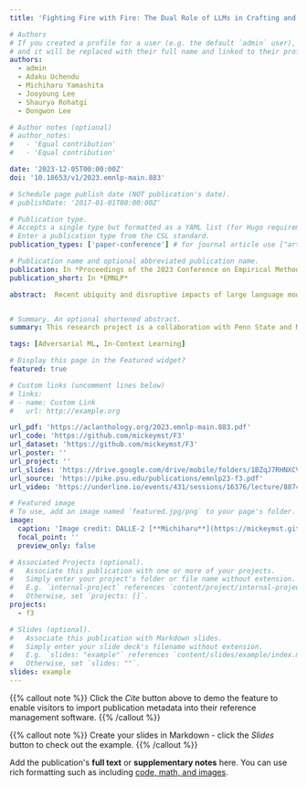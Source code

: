 ```yaml
---
title: 'Fighting Fire with Fire: The Dual Role of LLMs in Crafting and Detecting Elusive Disinformation'

# Authors
# If you created a profile for a user (e.g. the default `admin` user), write the username (folder name) here
# and it will be replaced with their full name and linked to their profile.
authors:
  - admin
  - Adaku Uchendu
  - Michiharu Yamashita
  - Jooyoung Lee
  - Shaurya Rohatgi
  - Dongwon Lee

# Author notes (optional)
# author_notes:
#   - 'Equal contribution'
#   - 'Equal contribution'

date: '2023-12-05T00:00:00Z'
doi: '10.18653/v1/2023.emnlp-main.883'

# Schedule page publish date (NOT publication's date).
# publishDate: '2017-01-01T00:00:00Z'

# Publication type.
# Accepts a single type but formatted as a YAML list (for Hugo requirements).
# Enter a publication type from the CSL standard.
publication_types: ['paper-conference'] # for journal article use ["article-journal"] and for preprint: ["article"]

# Publication name and optional abbreviated publication name.
publication: In *Proceedings of the 2023 Conference on Empirical Methods in Natural Language Processing*
publication_short: In *EMNLP*

abstract:  Recent ubiquity and disruptive impacts of large language models (LLMs) have raised concerns about their potential to be misused (*.i.e, generating large-scale harmful and misleading content*). To combat this emerging risk of LLMs, we propose a novel “***Fighting Fire with Fire***” (F3) strategy that harnesses modern LLMs’ generative and emergent reasoning capabilities to counter human-written and LLM-generated disinformation. First, we leverage GPT-3.5-turbo to synthesize authentic and deceptive LLM-generated content through paraphrase-based and perturbation-based prefix-style prompts, respectively. Second, we apply zero-shot in-context semantic reasoning techniques with cloze-style prompts to discern genuine from deceptive posts and news articles. In our extensive experiments, we observe GPT-3.5-turbo’s zero-shot superiority for both in-distribution and out-of-distribution datasets, where GPT-3.5-turbo consistently achieved accuracy at 68-72%, unlike the decline observed in previous customized and fine-tuned disinformation detectors. Our codebase and dataset are available at https://github.com/mickeymst/F3.


# Summary. An optional shortened abstract.
summary: This research project is a collaboration with Penn State and MIT Lincoln Lab. Our study demonstrates the dual capacity of LLMs for offensive misuse and defense detection against disinformation without requiring additional training.

tags: [Adversarial ML, In-Context Learning]

# Display this page in the Featured widget?
featured: true

# Custom links (uncomment lines below)
# links:
# - name: Custom Link
#   url: http://example.org

url_pdf: 'https://aclanthology.org/2023.emnlp-main.883.pdf'
url_code: 'https://github.com/mickeymst/F3'
url_dataset: 'https://github.com/mickeymst/F3'
url_poster: ''
url_project: ''
url_slides: 'https://drive.google.com/drive/mobile/folders/1BZqJ7RHNXCVJNnZKkgbj4GZavYe2kc4r?usp=sharing'
url_source: 'https://pike.psu.edu/publications/emnlp23-f3.pdf'
url_video: 'https://underline.io/events/431/sessions/16376/lecture/88747-fighting-fire-with-fire-the-dual-role-of-llms-in-crafting-and-detecting-elusive-disinformation'

# Featured image
# To use, add an image named `featured.jpg/png` to your page's folder.
image:
  caption: 'Image credit: DALLE-2 [**Michiharu**](https://mickeymst.github.io/)'
  focal_point: ''
  preview_only: false

# Associated Projects (optional).
#   Associate this publication with one or more of your projects.
#   Simply enter your project's folder or file name without extension.
#   E.g. `internal-project` references `content/project/internal-project/index.md`.
#   Otherwise, set `projects: []`.
projects:
  - f3

# Slides (optional).
#   Associate this publication with Markdown slides.
#   Simply enter your slide deck's filename without extension.
#   E.g. `slides: "example"` references `content/slides/example/index.md`.
#   Otherwise, set `slides: ""`.
slides: example
---
```


{{% callout note %}}
Click the _Cite_ button above to demo the feature to enable visitors to import publication metadata into their reference management software.
{{% /callout %}}

{{% callout note %}}
Create your slides in Markdown - click the _Slides_ button to check out the example.
{{% /callout %}}

Add the publication's **full text** or **supplementary notes** here. You can use rich formatting such as including [code, math, and images](https://docs.hugoblox.com/content/writing-markdown-latex/).

